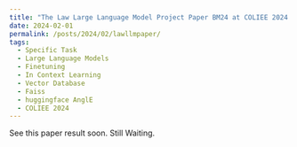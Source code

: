 ```yaml
---
title: "The Law Large Language Model Project Paper BM24 at COLIEE 2024: Case and Statute Retrieval by Semantic Similarity"
date: 2024-02-01
permalink: /posts/2024/02/lawllmpaper/
tags:
  - Specific Task
  - Large Language Models
  - Finetuning
  - In Context Learning
  - Vector Database
  - Faiss
  - huggingface AnglE 
  - COLIEE 2024
---
```


See this paper result soon. Still Waiting.

